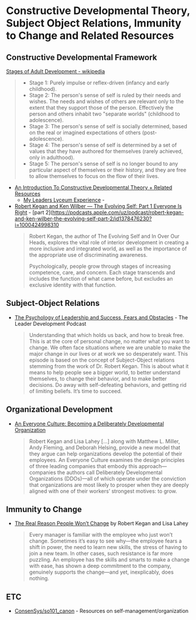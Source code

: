 # Constructive Developmental Theory, Subject Object Relations, Immunity to Change and Related Resources



## Constructive Developmental Framework

[Stages of Adult Development - wikipedia](https://en.wikipedia.org/wiki/Constructive_developmental_framework#Stages_of_adult_development)
> * Stage 1: Purely impulse or reflex-driven (infancy and early childhood).
> * Stage 2: The person's sense of self is ruled by their needs and wishes. The needs and wishes of others are relevant only to the extent that they support those of the person. Effectively the person and others inhabit two "separate worlds" (childhood to adolescence).
> * Stage 3: The person's sense of self is socially determined, based on the real or imagined expectations of others (post-adolescence).
> * Stage 4: The person's sense of self is determined by a set of values that they have authored for themselves (rarely achieved, only in adulthood).
> * Stage 5: The person's sense of self is no longer bound to any particular aspect of themselves or their history, and they are free to allow themselves to focus on the flow of their lives.

* [An Introduction To Constructive Developmental Theory + Related Resources](https://www.jasonscottmontoya.com/personal-development/479-constructive-developmental-theory)
  * [My Leaders Lyceum Experience](https://www.jasonscottmontoya.com/leaders-lyceum) - 
* [Robert Kegan and Ken Wilber — The Evolving Self: Part 1 Everyone Is Right](https://podcasts.apple.com/uz/podcast/robert-kegan-and-ken-wilber-the-evolving-self-part-1/id1378476230?i=1000424998309) - [part 2](https://podcasts.apple.com/uz/podcast/robert-kegan-and-ken-wilber-the-evolving-self-part-2/id1378476230?i=1000424998310
  > Robert Kegan, the author of The Evolving Self and In Over Our Heads, explores the vital role of interior development in creating a more inclusive and integrated world, as well as the importance of the appropriate use of discriminating awareness.
  >
  > Psychologically, people grow through stages of increasing competence, care, and concern. Each stage transcends and includes the function of what came before, but excludes an exclusive identity with that function.

## Subject-Object Relations

* [The Psychology of Leadership and Success, Fears and Obstacles](https://www.listennotes.com/podcasts/the-leader/the-psychology-of-leadership-qXUlavu6QGL/) - The Leader Development Podcast
  > Understanding that which holds us back, and how to break free. This is at the core of personal change, no matter what you want to change. We often face situations where we are unable to make the major change in our lives or at work we so desperately want. This episode is based on the concept of Subject-Object relations stemming from the work of Dr. Robert Kegan. This is about what it means to help people see a bigger world, to better understand themselves, to change their behavior, and to make better decisions. Do away with self-defeating behaviors, and getting rid of limiting beliefs. It’s time to succeed.

## Organizational Development

* [An Everyone Culture: Becoming a Deliberately Developmental Organization](https://ssir.org/books/excerpts/entry/becoming_a_deliberately_developmental_organization#)
  > Robert Kegan and Lisa Lahey [...] along with Matthew L. Miller, Andy Fleming, and Deborah Helsing, provide a new model that they argue can help organizations develop the potential of their employees. An Everyone Culture examines the design principles of three leading companies that embody this approach—companies the authors call Deliberately Developmental Organizations (DDOs)—all of which operate under the conviction that organizations are most likely to prosper when they are deeply aligned with one of their workers’ strongest motives: to grow.

## Immunity to Change

* [The Real Reason People Won’t Change](https://hbr.org/2001/11/the-real-reason-people-wont-change) by Robert Kegan	and Lisa Lahey 
  > Every manager is familiar with the employee who just won’t change. Sometimes it’s easy to see why—the employee fears a shift in power, the need to learn new skills, the stress of having to join a new team. In other cases, such resistance is far more puzzling. An employee has the skills and smarts to make a change with ease, has shown a deep commitment to the company, genuinely supports the change—and yet, inexplicably, does nothing.

## ETC

* [ConsenSys/so101_canon](https://github.com/ConsenSys/so101_canon) - Resources on self-management/organization
